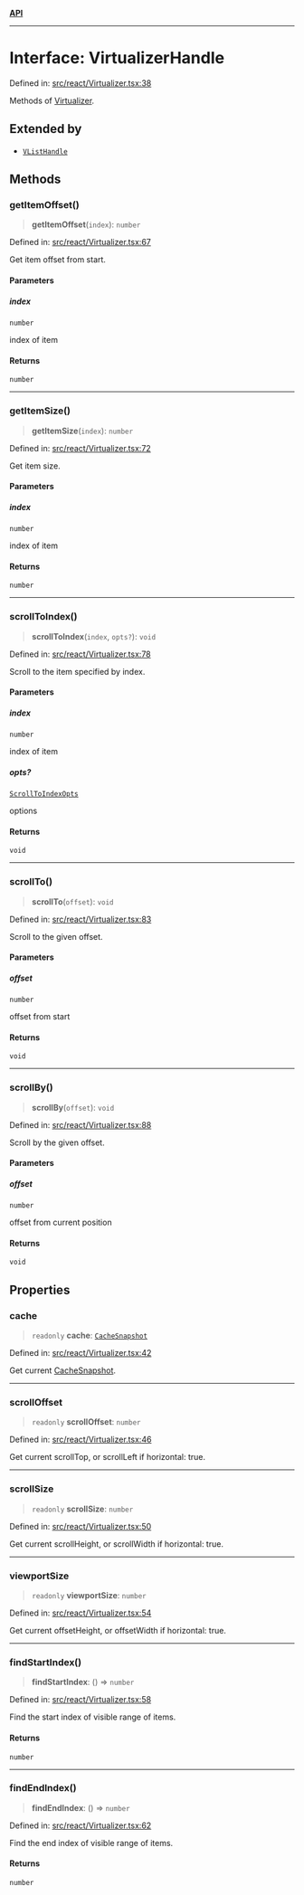 [**API**](../../API.md)

***

# Interface: VirtualizerHandle

Defined in: [src/react/Virtualizer.tsx:38](https://github.com/inokawa/virtua/blob/9beb70eb109c037ab86ea839e5f119e979768d35/src/react/Virtualizer.tsx#L38)

Methods of [Virtualizer](../variables/Virtualizer.md).

## Extended by

- [`VListHandle`](VListHandle.md)

## Methods

### getItemOffset()

> **getItemOffset**(`index`): `number`

Defined in: [src/react/Virtualizer.tsx:67](https://github.com/inokawa/virtua/blob/9beb70eb109c037ab86ea839e5f119e979768d35/src/react/Virtualizer.tsx#L67)

Get item offset from start.

#### Parameters

##### index

`number`

index of item

#### Returns

`number`

***

### getItemSize()

> **getItemSize**(`index`): `number`

Defined in: [src/react/Virtualizer.tsx:72](https://github.com/inokawa/virtua/blob/9beb70eb109c037ab86ea839e5f119e979768d35/src/react/Virtualizer.tsx#L72)

Get item size.

#### Parameters

##### index

`number`

index of item

#### Returns

`number`

***

### scrollToIndex()

> **scrollToIndex**(`index`, `opts?`): `void`

Defined in: [src/react/Virtualizer.tsx:78](https://github.com/inokawa/virtua/blob/9beb70eb109c037ab86ea839e5f119e979768d35/src/react/Virtualizer.tsx#L78)

Scroll to the item specified by index.

#### Parameters

##### index

`number`

index of item

##### opts?

[`ScrollToIndexOpts`](ScrollToIndexOpts.md)

options

#### Returns

`void`

***

### scrollTo()

> **scrollTo**(`offset`): `void`

Defined in: [src/react/Virtualizer.tsx:83](https://github.com/inokawa/virtua/blob/9beb70eb109c037ab86ea839e5f119e979768d35/src/react/Virtualizer.tsx#L83)

Scroll to the given offset.

#### Parameters

##### offset

`number`

offset from start

#### Returns

`void`

***

### scrollBy()

> **scrollBy**(`offset`): `void`

Defined in: [src/react/Virtualizer.tsx:88](https://github.com/inokawa/virtua/blob/9beb70eb109c037ab86ea839e5f119e979768d35/src/react/Virtualizer.tsx#L88)

Scroll by the given offset.

#### Parameters

##### offset

`number`

offset from current position

#### Returns

`void`

## Properties

### cache

> `readonly` **cache**: [`CacheSnapshot`](CacheSnapshot.md)

Defined in: [src/react/Virtualizer.tsx:42](https://github.com/inokawa/virtua/blob/9beb70eb109c037ab86ea839e5f119e979768d35/src/react/Virtualizer.tsx#L42)

Get current [CacheSnapshot](CacheSnapshot.md).

***

### scrollOffset

> `readonly` **scrollOffset**: `number`

Defined in: [src/react/Virtualizer.tsx:46](https://github.com/inokawa/virtua/blob/9beb70eb109c037ab86ea839e5f119e979768d35/src/react/Virtualizer.tsx#L46)

Get current scrollTop, or scrollLeft if horizontal: true.

***

### scrollSize

> `readonly` **scrollSize**: `number`

Defined in: [src/react/Virtualizer.tsx:50](https://github.com/inokawa/virtua/blob/9beb70eb109c037ab86ea839e5f119e979768d35/src/react/Virtualizer.tsx#L50)

Get current scrollHeight, or scrollWidth if horizontal: true.

***

### viewportSize

> `readonly` **viewportSize**: `number`

Defined in: [src/react/Virtualizer.tsx:54](https://github.com/inokawa/virtua/blob/9beb70eb109c037ab86ea839e5f119e979768d35/src/react/Virtualizer.tsx#L54)

Get current offsetHeight, or offsetWidth if horizontal: true.

***

### findStartIndex()

> **findStartIndex**: () => `number`

Defined in: [src/react/Virtualizer.tsx:58](https://github.com/inokawa/virtua/blob/9beb70eb109c037ab86ea839e5f119e979768d35/src/react/Virtualizer.tsx#L58)

Find the start index of visible range of items.

#### Returns

`number`

***

### findEndIndex()

> **findEndIndex**: () => `number`

Defined in: [src/react/Virtualizer.tsx:62](https://github.com/inokawa/virtua/blob/9beb70eb109c037ab86ea839e5f119e979768d35/src/react/Virtualizer.tsx#L62)

Find the end index of visible range of items.

#### Returns

`number`
